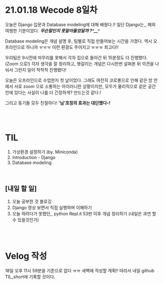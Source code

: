 # 21.01.18 Wecode 8일차

오늘은 Django 입문과 Database modeling에 대해 배웠다.!!
일단 Django는,, 해외여행한 기분이었다. _**무슨말인지 못알아들었달까 ?^__^**_

Database modeling은 개념 설명 후, 팀별로 직접 만들어보는 시간을 가졌다.
역시 오프라인으로 하니까 ㅠㅠㅠ 이런 환경도 주어지고 ㅠㅠㅠ 최고다!!

우리팀은 9시전에 마무리를 못해서 각자 집으로 돌아간 뒤 15분정도 더 진행했다. (Zoom 으로!)
각자 생각을 잘 정리하고, 헷갈리는 개념은 다시한번 살펴본 뒤 의견을 나눠서 그런지 일이 착착착 진행됐다!

오늘은 오프라인으로 수업한지 첫 날이었다.
그래도 여전히 코로롱으로 인해 같은 방 안에서 서로 zoom 으로 소통하는 아이러니한 상황이지만, 모두가 물리적으로 같은 공간 안에 있다는 사실이 나를 더 긴장하게? 만드는것 같다.!

그리고 동기들 모두 친절하다! **'님'호칭의 효과는 대단했다-!**

<br>
<br>

# TIL
1. 가상환경 설정하기 (by. Miniconda)
2. Introduction - Django
3. Database modeling

<br>

## [내일 할 일]
1. 오늘 공부한 것 블로깅
2. Django 영상 보면서 직접 실행하며 이해하기
3. 오늘 하려다가 못했던,, python Repl.it 53번 이후 개념 정리하기 (내일은 과연 할수 있을것인가)

<br>
<br>

# Velog 작성
18일 오후 11시 59분을 기준으로 없다 ㅠㅠ 새벽에 작성할 계획!! 따라서 내일 github TIL_short에 기록할 것이다.
